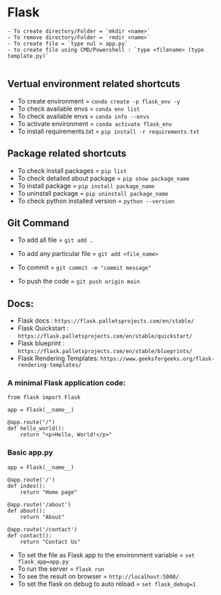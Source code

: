 # Flask

```CMD
- To create directory/Folder = `mkdir <name>`
- To remove directory/Folder = `rmdir <name>`
- To create file = `type nul > app.py`
- to create file using CMD/Powershell : `type <filename> (type template.py)`


```

## Vertual environment related shortcuts

- To create environment = `conda create -p flask_env -y`
- To check available envs = `conda env list`
- To check available envs = `conda info --envs`
- To activate environment = `conda activate flask_env`
- To install requirements.txt = `pip install -r requirements.txt`

## Package related shortcuts

- To check install packages = `pip list`
- To check detailed about package = `pip show package_name`
- To install package = `pip install package_name`
- To uninstall package = `pip uninstall package_name`
- To check python installed version = `python --version`


## Git Command

- To add all file = `git add .`

- To add any particular file = `git add <file_name>`

- To commit = `git commit -m "commit message"`

- To push the code = `git push origin main`

## Docs:

- Flask docs : `https://flask.palletsprojects.com/en/stable/`
- Flask Quickstart : `https://flask.palletsprojects.com/en/stable/quickstart/`
- Flask blueprint : `https://flask.palletsprojects.com/en/stable/blueprints/`
- Flask Rendering Templates: `https://www.geeksforgeeks.org/flask-rendering-templates/`


### A minimal Flask application code:

```flask
from flask import Flask

app = Flask(__name__)

@app.route("/")
def hello_world():
    return "<p>Hello, World!</p>"
```

### Basic app.py

```
app = Flask(__name__)

@app.route('/')
def index():
    return "Home page"

@app.route('/about')
def about():
    return "About"

@app.route('/contact')
def contact():
    return "Contact Us"
```


- To set the file as Flask app to the environment variable = `set flask_app=app.py`
- To run the server = `flask run`
- To see the result on browser = `http://localhost:5000/`
- To set the flask on debug to auto reload = `set flask_debug=1`
